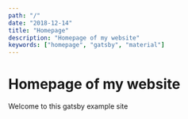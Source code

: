 ```yaml
---
path: "/"
date: "2018-12-14"
title: "Homepage"
description: "Homepage of my website"
keywords: ["homepage", "gatsby", "material"]
---
```


# Homepage of my website

Welcome to this gatsby example site
